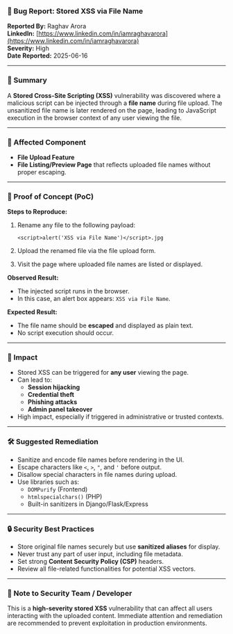 ### 🐞 Bug Report: Stored XSS via File Name

**Reported By:** Raghav Arora  
**LinkedIn:** [https://www.linkedin.com/in/iamraghavarora](https://www.linkedin.com/in/iamraghavarora)  
**Severity:** High  
**Date Reported:** 2025-06-16

---

### 📄 Summary

A **Stored Cross-Site Scripting (XSS)** vulnerability was discovered where a malicious script can be injected through a **file name** during file upload. The unsanitized file name is later rendered on the page, leading to JavaScript execution in the browser context of any user viewing the file.

---

### 📌 Affected Component

- **File Upload Feature**
- **File Listing/Preview Page** that reflects uploaded file names without proper escaping.

---

### 🚨 Proof of Concept (PoC)

**Steps to Reproduce:**

1. Rename any file to the following payload:
   ```
   <script>alert('XSS via File Name')</script>.jpg
   ```

2. Upload the renamed file via the file upload form.
3. Visit the page where uploaded file names are listed or displayed.

**Observed Result:**

- The injected script runs in the browser.
- In this case, an alert box appears: `XSS via File Name`.

**Expected Result:**

- The file name should be **escaped** and displayed as plain text.
- No script execution should occur.

---

### 🎯 Impact

- Stored XSS can be triggered for **any user** viewing the page.
- Can lead to:
  - **Session hijacking**
  - **Credential theft**
  - **Phishing attacks**
  - **Admin panel takeover**
- High impact, especially if triggered in administrative or trusted contexts.

---

### 🛠️ Suggested Remediation

- Sanitize and encode file names before rendering in the UI.
- Escape characters like `<`, `>`, `"`, and `'` before output.
- Disallow special characters in file names during upload.
- Use libraries such as:
  - `DOMPurify` (Frontend)
  - `htmlspecialchars()` (PHP)
  - Built-in sanitizers in Django/Flask/Express

---

### 🔒 Security Best Practices

- Store original file names securely but use **sanitized aliases** for display.
- Never trust any part of user input, including file metadata.
- Set strong **Content Security Policy (CSP)** headers.
- Review all file-related functionalities for potential XSS vectors.

---

### 🙏 Note to Security Team / Developer

This is a **high-severity stored XSS** vulnerability that can affect all users interacting with the uploaded content. Immediate attention and remediation are recommended to prevent exploitation in production environments.
